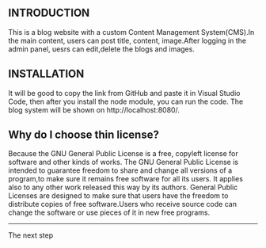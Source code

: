 INTRODUCTION
--------------
This is a blog website with a custom Content Management System(CMS).In the main content, users can post title, content, image.After logging in the admin panel, uesrs can edit,delete the blogs and images.

INSTALLATION
--------------
It will be good to copy the link from GitHub and paste it in Visual Studio Code, then after you install the node module, you can run the code. The blog system will be shown on http://localhost:8080/.

Why do I choose thin license?
---------------
Because the GNU General Public License is a free, copyleft license for software and other kinds of works.
The GNU General Public License is intended to guarantee freedom to share and change all versions of a program,to make sure it remains free software for all its users. It applies also to any other work released this way by its authors. General Public Licenses are designed to make sure that users have the freedom to distribute copies of free software.Users who receive source code can change the software or use pieces of it in new free programs.

--------------------
The next step
